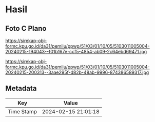 # Hasil

## Foto C Plano

https://sirekap-obj-formc.kpu.go.id/da31/pemilu/ppwp/51/03/01/10/05/5103011005004-20240215-194043--f01b167e-ccf5-4854-ab09-2c64ebd69471.jpg

https://sirekap-obj-formc.kpu.go.id/da31/pemilu/ppwp/51/03/01/10/05/5103011005004-20240215-200313--3aae295f-d82b-48ab-9996-874386589317.jpg


## Metadata

| Key        | Value               |
| ---------- | ------------------- |
| Time Stamp | 2024-02-15 21:01:18 |




